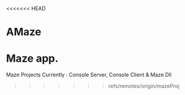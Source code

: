 <<<<<<< HEAD
# AMaze
  Maze app.
=======
Maze Projects
Currently : Console Server, Console Client & Maze Dll
>>>>>>> refs/remotes/origin/mazeProj

